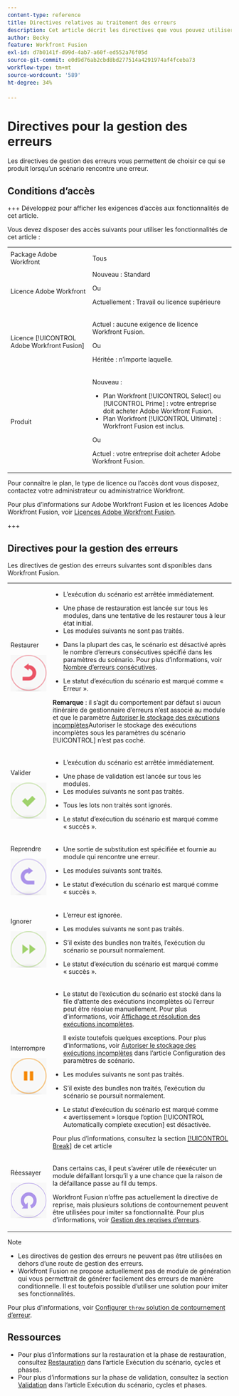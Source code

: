 ```yaml
---
content-type: reference
title: Directives relatives au traitement des erreurs
description: Cet article décrit les directives que vous pouvez utiliser pour la gestion des erreurs dans vos scénarios Adobe Workfront Fusion.
author: Becky
feature: Workfront Fusion
exl-id: d7b0141f-d99d-4ab7-a60f-ed552a76f05d
source-git-commit: e0d9d76ab2cbd8bd277514a4291974af4fceba73
workflow-type: tm+mt
source-wordcount: '589'
ht-degree: 34%

---
```


# Directives pour la gestion des erreurs

Les directives de gestion des erreurs vous permettent de choisir ce qui se produit lorsqu’un scénario rencontre une erreur.

## Conditions d’accès

+++ Développez pour afficher les exigences d’accès aux fonctionnalités de cet article.

Vous devez disposer des accès suivants pour utiliser les fonctionnalités de cet article :

<table style="table-layout:auto">
 <col> 
 <col> 
 <tbody> 
  <tr> 
    <td role="rowheader">Package Adobe Workfront</td> 
   <td> <p>Tous</p> </td> 
  </tr> 
  <tr data-mc-conditions=""> 
   <td role="rowheader">Licence Adobe Workfront</td> 
   <td> Nouveau : Standard<p>Ou</p><p>Actuellement : Travail ou licence supérieure</p> </td> 
  </tr> 
  <tr> 
   <td role="rowheader">Licence [!UICONTROL Adobe Workfront Fusion]</td> 
   <td>
   <p>Actuel : aucune exigence de licence Workfront Fusion.</p>
   <p>Ou</p>
   <p>Héritée : n’importe laquelle. </p>
   </td> 
  </tr> 
  <tr> 
   <td role="rowheader">Produit</td> 
   <td>
   <p>Nouveau :</p> <ul><li>Plan Workfront [!UICONTROL Select] ou [!UICONTROL Prime] : votre entreprise doit acheter Adobe Workfront Fusion.</li><li>Plan Workfront [!UICONTROL Ultimate] : Workfront Fusion est inclus.</li></ul>
   <p>Ou</p>
   <p>Actuel : votre entreprise doit acheter Adobe Workfront Fusion.</p>
   </td> 
  </tr>
 </tbody> 
</table>


Pour connaître le plan, le type de licence ou l’accès dont vous disposez, contactez votre administrateur ou administratrice Workfront.

Pour plus d’informations sur Adobe Workfront Fusion et les licences Adobe Workfront Fusion, voir [Licences Adobe Workfront Fusion](/help/workfront-fusion/set-up-and-manage-workfront-fusion/licensing-operations-overview/license-automation-vs-integration.md).

+++

## Directives pour la gestion des erreurs

Les directives de gestion des erreurs suivantes sont disponibles dans Workfront Fusion.

<table style="table-layout:auto">
 <col> 
 <col> 
 <tbody> 
  <tr> 
   <td role="rowheader"> <p>Restaurer</p> <p> <img src="assets/rollback.png"> </p> </td> 
   <td> <ul><li><p>L’exécution du scénario est arrêtée immédiatement.</li><li>Une phase de restauration est lancée sur tous les modules, dans une tentative de les restaurer tous à leur état initial. </li><li>Les modules suivants ne sont pas traités.</p></li><li> <p>Dans la plupart des cas, le scénario est désactivé après le nombre d’erreurs consécutives spécifié dans les paramètres du scénario. Pour plus d’informations, voir <a href="/help/workfront-fusion/create-scenarios/config-scenarios-settings/configure-scenario-settings.md#number-of-consecutive-errors" class="MCXref xref">Nombre d’erreurs consécutives</a>.</p> </li><li><p>Le statut d’exécution du scénario est marqué comme « Erreur ».</p></li></ul> <p><b>Remarque </b> : il s’agit du comportement par défaut si aucun itinéraire de gestionnaire d’erreurs n’est associé au module et que le paramètre <a href="/help/workfront-fusion/create-scenarios/config-scenarios-settings/configure-scenario-settings.md#allow-storing-incomplete-executions" class="MCXref xref">Autoriser le stockage des exécutions incomplètes</a>Autoriser le stockage des exécutions incomplètes sous les paramètres du scénario [!UICONTROL] n’est pas coché.</p> </td> 
  </tr> 
  <tr> 
   <td role="rowheader"> <p>Valider</p> <p> <img src="assets/commit.png"> </p> </td> 
   <td> <ul><li><p>L’exécution du scénario est arrêtée immédiatement.</li><li>Une phase de validation est lancée sur tous les modules. </li><li>Les modules suivants ne sont pas traités.</p></li><li> <p>Tous les lots non traités sont ignorés.</p> </li><li><p>Le statut d’exécution du scénario est marqué comme « succès ». </p> </li></ul></td> 
  </tr> 
  <tr> 
   <td role="rowheader"> <p>Reprendre</p> <p> <img src="assets/resume.png"> </p> </td> 
   <td> <ul><li><p>Une sortie de substitution est spécifiée et fournie au module qui rencontre une erreur.</p> </li><li><p>Les modules suivants sont traités.</p></li><li> <p>Le statut d’exécution du scénario est marqué comme « succès ».</p></li></ul> </td> 
  </tr> 
  <tr> 
   <td role="rowheader"> <p>Ignorer</p> <p> <img src="assets/ignore.png"> </p> </td> 
   <td><ul><li> <p>L’erreur est ignorée.</li><li> Les modules suivants ne sont pas traités.</p> </li><li><p>S’il existe des bundles non traités, l’exécution du scénario se poursuit normalement.</p> </li><li><p>Le statut d’exécution du scénario est marqué comme « succès ».</p> </li></ul></td> 
  </tr> 
  <tr> 
   <td role="rowheader"> <p>Interrompre</p> <p> <img src="assets/break.png"> </p> </td> 
   <td><ul><li> <p>Le statut de l’exécution du scénario est stocké dans la file d’attente des exécutions incomplètes où l’erreur peut être résolue manuellement. Pour plus d’informations, voir <a href="/help/workfront-fusion/manage-scenarios/view-and-resolve-incomplete-executions.md" class="MCXref xref">Affichage et résolution des exécutions incomplètes</a>.</p> <p>Il existe toutefois quelques exceptions. Pour plus d’informations, voir <a href="/help/workfront-fusion/create-scenarios/config-scenarios-settings/configure-scenario-settings.md#allow" class="MCXref xref">Autoriser le stockage des exécutions incomplètes</a> dans l’article Configuration des paramètres de scénario</a>.</p></li><li> <p>Les modules suivants ne sont pas traités.</p></li><li> <p>S’il existe des bundles non traités, l’exécution du scénario se poursuit normalement.</p> </li><li><p>Le statut d’exécution du scénario est marqué comme « avertissement » lorsque l’option [!UICONTROL Automatically complete execution] est désactivée.</p></li></ul> <p>Pour plus d’informations, consultez la section <a href="#break" class="MCXref xref">[!UICONTROL Break]</a> de cet article</p> </td> 
  </tr> 
  <tr> 
   <td role="rowheader"> <p>Réessayer</p> <p> <img src="assets/retry.png"> </p> </td> 
   <td> <p>Dans certains cas, il peut s’avérer utile de réexécuter un module défaillant lorsqu’il y a une chance que la raison de la défaillance passe au fil du temps.</p> <p>Workfront Fusion n’offre pas actuellement la directive de reprise, mais plusieurs solutions de contournement peuvent être utilisées pour imiter sa fonctionnalité. Pour plus d’informations, voir <a href="/help/workfront-fusion/create-scenarios/config-error-handling/retry.md" class="MCXref xref">Gestion des reprises d’erreurs</a>.</p> </td> 
  </tr> 
 </tbody> 
</table>

>[!NOTE]
>
>* Les directives de gestion des erreurs ne peuvent pas être utilisées en dehors d’une route de gestion des erreurs.
>* Workfront Fusion ne propose actuellement pas de module de génération qui vous permettrait de générer facilement des erreurs de manière conditionnelle. Il est toutefois possible d’utiliser une solution pour imiter ses fonctionnalités.
>
>  Pour plus d’informations, voir [Configurer `throw` solution de contournement d’erreur](/help/workfront-fusion/create-scenarios/config-error-handling/throw.md).

## Ressources

* Pour plus d’informations sur la restauration et la phase de restauration, consultez [Restauration](/help/workfront-fusion/references/scenarios/scenario-execution-cycles-phases.md#rollback) dans l’article Exécution du scénario, cycles et phases.
* Pour plus d’informations sur la phase de validation, consultez la section [Validation](/help/workfront-fusion/references/scenarios/scenario-execution-cycles-phases.md#commit) dans l’article Exécution du scénario, cycles et phases.

